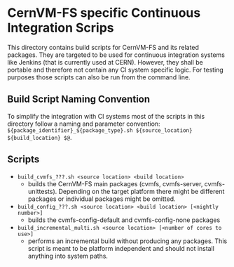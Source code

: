 # CernVM-FS specific Continuous Integration Scrips
This directory contains build scripts for CernVM-FS and its related packages. They are targeted to be used for continuous integration systems like Jenkins (that is currently used at CERN). However, they shall be portable and therefore not contain any CI system specific logic. For testing purposes those scripts can also be run from the command line.

## Build Script Naming Convention
To simplify the integration with CI systems most of the scripts in this directory follow a naming and parameter convention: `${package_identifier}_${package_type}.sh ${source_location} ${build_location} $@`.

## Scripts
* `build_cvmfs_???.sh <source location> <build location>`
  * builds the CernVM-FS main packages (cvmfs, cvmfs-server, cvmfs-unittests). Depending on the target platform there might be different packages or individual packages might be omitted.
* `build_config_???.sh <source location> <build location> [<nightly number>]`
  * builds the cvmfs-config-default and cvmfs-config-none packages
* `build_incremental_multi.sh <source location> [<number of cores to use>]`
  * performs an incremental build without producing any packages. This script is meant to be platform independent and should not install anything into system paths.
